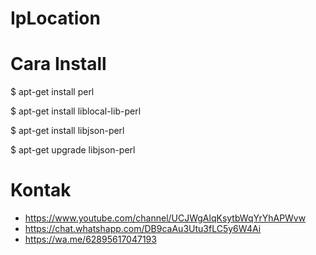 # IpLocation

# Cara Install
  $ apt-get install perl
  
  $ apt-get install liblocal-lib-perl

  $ apt-get install libjson-perl

  $ apt-get upgrade libjson-perl
  
  
  # Kontak
  
 - https://www.youtube.com/channel/UCJWgAlqKsytbWqYrYhAPWvw
 - https://chat.whatshapp.com/DB9caAu3Utu3fLC5y6W4Ai
 - https://wa.me/62895617047193

